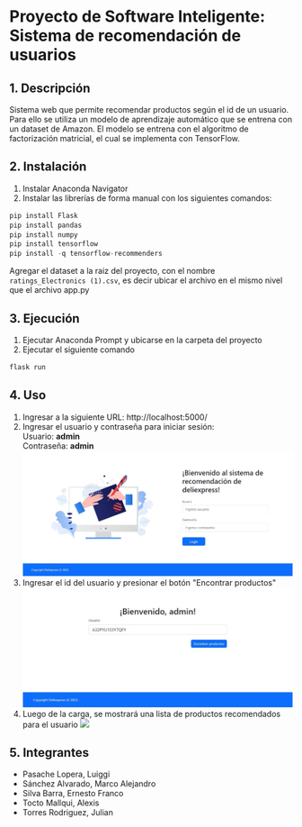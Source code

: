
# Proyecto de Software Inteligente: Sistema de recomendación de usuarios
## 1. Descripción	
Sistema web que permite recomendar productos según el id de un usuario. Para ello se utiliza un modelo de aprendizaje automático que se entrena con un dataset de Amazon. El modelo se entrena con el algoritmo de factorización matricial, el cual se implementa con TensorFlow.

## 2. Instalación
1. Instalar Anaconda Navigator
2. Instalar las librerías de forma manual con los siguientes comandos:
```python
pip install Flask
pip install pandas
pip install numpy
pip install tensorflow
pip install -q tensorflow-recommenders
```

Agregar el dataset a la raiz del proyecto, con el nombre `ratings_Electronics (1).csv`, es decir ubicar el archivo en el mismo nivel que el archivo app.py

## 3. Ejecución
1. Ejecutar Anaconda Prompt y ubicarse en la carpeta del proyecto
2. Ejecutar el siguiente comando
```python
flask run
```

## 4. Uso
1. Ingresar a la siguiente URL: http://localhost:5000/
2. Ingresar el usuario y contraseña para iniciar sesión: <br />
    Usuario: <b>admin</b> <br />
    Contraseña: <b>admin</b>
    ![](./img/index.jpeg)
3. Ingresar el id del usuario y presionar el botón "Encontrar productos"
    ![](./img/home_1.jpeg)
4. Luego de la carga, se mostrará una lista de productos recomendados para el usuario
    ![](./img/home_2.jpeg)

## 5. Integrantes
- Pasache Lopera, Luiggi
- Sánchez Alvarado, Marco Alejandro
- Silva Barra, Ernesto Franco
- Tocto Mallqui, Alexis
- Torres Rodriguez, Julian

